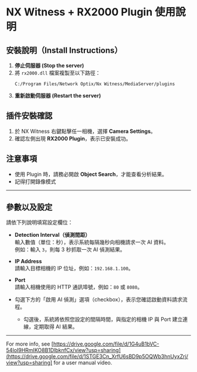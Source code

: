 
#  NX Witness + RX2000 Plugin 使用說明

## 安裝說明（Install Instructions）

1. **停止伺服器 (Stop the server)**  
2. 將 `rx2000.dll` 檔案複製至以下路徑：  
   ```
   C:/Program Files/Network Optix/Nx Witness/MediaServer/plugins
   ```
3. **重新啟動伺服器 (Restart the server)**


## 插件安裝確認

1. 於 NX Witness 右鍵點擊任一相機，選擇 **Camera Settings**。
2. 確認左側出現 **RX2000 Plugin**，表示已安裝成功。

## 注意事項

- 使用 Plugin 時，請務必開啟 **Object Search**，才能查看分析結果。
- 記得打開錄像模式

---

## 參數以及設定

請依下列說明填寫設定欄位：

- **Detection Interval（偵測間距）**  
  輸入數值（單位：秒），表示系統每隔幾秒向相機請求一次 AI 資料。  
  例如：輸入 `3`，則每 3 秒抓取一次 AI 偵測結果。

- **IP Address**  
  請輸入目標相機的 IP 位址，例如：`192.168.1.100`。

- **Port**  
  請輸入相機使用的 HTTP 通訊埠號，例如：`80` 或 `8080`。

- 勾選下方的「啟用 AI 偵測」選項（checkbox），表示您確認啟動資料請求流程。
  - 勾選後，系統將依照您設定的間隔時間，與指定的相機 IP 與 Port 建立連線，定期取得 AI 結果。

---


For more info, see [https://drive.google.com/file/d/1G4uB1bVC-54IoI9HRmIKO8B1DlbknfCx/view?usp=sharing](https://drive.google.com/file/d/1STGE3Cn_XrfU6sBD9p5OQWb3hnUyxZrj/view?usp=sharing] for a user manual video.
